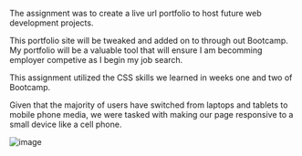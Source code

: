 The assignment was to create a live url portfolio to host future web development projects.

This portfolio site will be tweaked and added on to through out Bootcamp. My portfolio will be a valuable tool that will ensure I am becomming employer competive as I begin my job search.

This assignment utilized the CSS skills we learned in weeks one and two of Bootcamp. 

Given that the majority of users have switched from laptops and tablets to mobile phone media, we were tasked with making our page responsive to a small device like a cell phone. 


![image](https://user-images.githubusercontent.com/97707793/164087463-7eb649bc-e27a-4d12-a32e-520f9e429321.png)
